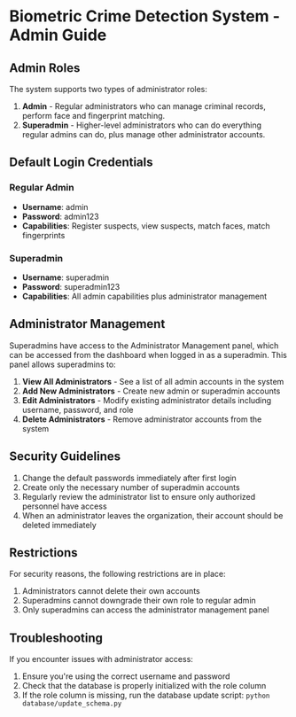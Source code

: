 # Biometric Crime Detection System - Admin Guide

## Admin Roles

The system supports two types of administrator roles:

1. **Admin** - Regular administrators who can manage criminal records, perform face and fingerprint matching.
2. **Superadmin** - Higher-level administrators who can do everything regular admins can do, plus manage other administrator accounts.

## Default Login Credentials

### Regular Admin
- **Username**: admin
- **Password**: admin123
- **Capabilities**: Register suspects, view suspects, match faces, match fingerprints

### Superadmin
- **Username**: superadmin
- **Password**: superadmin123
- **Capabilities**: All admin capabilities plus administrator management

## Administrator Management

Superadmins have access to the Administrator Management panel, which can be accessed from the dashboard when logged in as a superadmin. This panel allows superadmins to:

1. **View All Administrators** - See a list of all admin accounts in the system
2. **Add New Administrators** - Create new admin or superadmin accounts
3. **Edit Administrators** - Modify existing administrator details including username, password, and role
4. **Delete Administrators** - Remove administrator accounts from the system

## Security Guidelines

1. Change the default passwords immediately after first login
2. Create only the necessary number of superadmin accounts
3. Regularly review the administrator list to ensure only authorized personnel have access
4. When an administrator leaves the organization, their account should be deleted immediately

## Restrictions

For security reasons, the following restrictions are in place:

1. Administrators cannot delete their own accounts
2. Superadmins cannot downgrade their own role to regular admin
3. Only superadmins can access the administrator management panel

## Troubleshooting

If you encounter issues with administrator access:

1. Ensure you're using the correct username and password
2. Check that the database is properly initialized with the role column
3. If the role column is missing, run the database update script: `python database/update_schema.py`